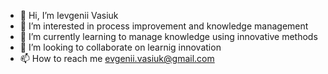 - 👋 Hi, I’m Ievgenii Vasiuk
- 👀 I’m interested in process improvement and knowledge management
- 🌱 I’m currently learning to manage knowledge using innovative methods
- 💞️ I’m looking to collaborate on learnig innovation
- 📫 How to reach me evgenii.vasiuk@gmail.com

<!---
evlibra/evlibra is a ✨ special ✨ repository because its `README.md` (this file) appears on your GitHub profile.
You can click the Preview link to take a look at your changes.
--->
